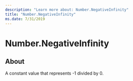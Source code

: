 ```yaml
---
description: "Learn more about: Number.NegativeInfinity"
title: "Number.NegativeInfinity"
ms.date: 7/31/2019
---
```

# Number.NegativeInfinity

  
## About  
A constant value that represents -1 divided by 0.
